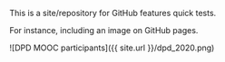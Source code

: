 This is a site/repository for GitHub features quick tests.

For instance, including an image on GitHub pages.

![DPD MOOC participants]({{ site.url }}/dpd_2020.png)
